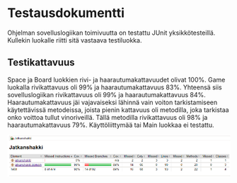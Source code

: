 # Testausdokumentti

Ohjelman sovelluslogiikan toimivuutta on testattu JUnit yksikkötesteillä. Kullekin luokalle riitti sitä vastaava testiluokka.

## Testikattavuus

Space ja Board luokkien rivi- ja haarautumakattavuudet olivat 100%. Game luokalla rivikattavuus oli 99% ja haarautumakattavuus 83%. 
Yhteensä siis sovelluslogiikan rivikattavuus oli 99% ja haarautumakattavuus 84%. Haarautumakattavuus jäi vajavaiseksi lähinnä vain 
voiton tarkistamiseen käytettävissä metodeissa, joista pienin kattavuus oli metodilla, joka tarkistaa onko voittoa tullut vinoriveillä.
Tällä metodilla rivikattavuus oli 98% ja haarautumakattavuus 79%. Käyttöliittymää tai Main luokkaa ei testattu.

<img src="https://raw.githubusercontent.com/miskapohjanrinne/ot-harjoitustyo/master/dokumentaatio/kuvat/testikattavuus.png">
